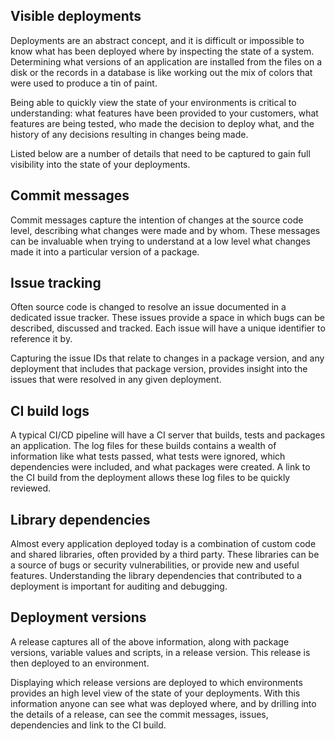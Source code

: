 ## Visible deployments

Deployments are an abstract concept, and it is difficult or impossible to know what has been deployed where by inspecting the state of a system. Determining what versions of an application are installed from the files on a disk or the records in a database is like working out the mix of colors that were used to produce a tin of paint.

Being able to quickly view the state of your environments is critical to understanding: what features have been provided to your customers, what features are being tested, who made the decision to deploy what, and the history of any decisions resulting in changes being made.

Listed below are a number of details that need to be captured to gain full visibility into the state of your deployments.

## Commit messages

Commit messages capture the intention of changes at the source code level, describing what changes were made and by whom. These messages can be invaluable when trying to understand at a low level what changes made it into a particular version of a package.

## Issue tracking

Often source code is changed to resolve an issue documented in a dedicated issue tracker. These issues provide a space in which bugs can be described, discussed and tracked. Each issue will have a unique identifier to reference it by.

Capturing the issue IDs that relate to changes in a package version, and any deployment that includes that package version, provides insight into the issues that were resolved in any given deployment.

## CI build logs

A typical CI/CD pipeline will have a CI server that builds, tests and packages an application. The log files for these builds contains a wealth of information like what tests passed, what tests were ignored, which dependencies were included, and what packages were created. A link to the CI build from the deployment allows these log files to be quickly reviewed.

## Library dependencies

Almost every application deployed today is a combination of custom code and shared libraries, often provided by a third party. These libraries can be a source of bugs or security vulnerabilities, or provide new and useful features. Understanding the library dependencies that contributed to a deployment is important for auditing and debugging.

## Deployment versions

A release captures all of the above information, along with package versions, variable values and scripts, in a release version. This release is then deployed to an environment.

Displaying which release versions are deployed to which environments provides an high level view of the state of your deployments. With this information anyone can see what was deployed where, and by drilling into the details of a release, can see the commit messages, issues, dependencies and link to the CI build.



